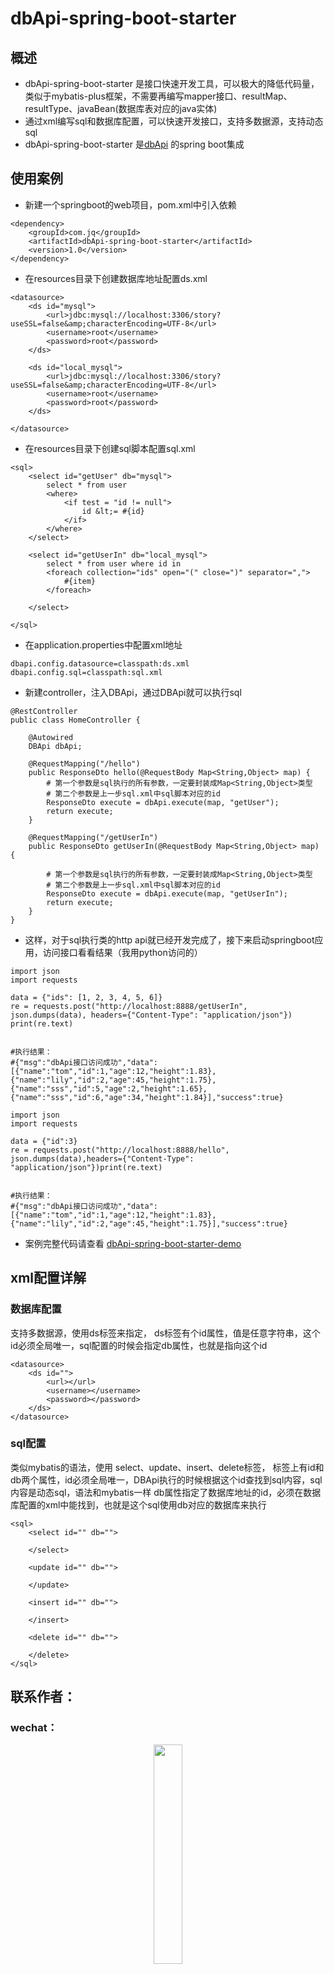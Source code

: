 # dbApi-spring-boot-starter

## 概述
- dbApi-spring-boot-starter 是接口快速开发工具，可以极大的降低代码量，类似于mybatis-plus框架，不需要再编写mapper接口、resultMap、resultType、javaBean(数据库表对应的java实体)
- 通过xml编写sql和数据库配置，可以快速开发接口，支持多数据源，支持动态sql
- dbApi-spring-boot-starter 是[dbApi](https://gitee.com/freakchicken/db-api) 的spring boot集成

## 使用案例
- 新建一个springboot的web项目，pom.xml中引入依赖
```
<dependency>
    <groupId>com.jq</groupId>
    <artifactId>dbApi-spring-boot-starter</artifactId>
    <version>1.0</version>
</dependency>
```

- 在resources目录下创建数据库地址配置ds.xml
```
<datasource>
    <ds id="mysql">
        <url>jdbc:mysql://localhost:3306/story?useSSL=false&amp;characterEncoding=UTF-8</url>
        <username>root</username>
        <password>root</password>
    </ds>

    <ds id="local_mysql">
        <url>jdbc:mysql://localhost:3306/story?useSSL=false&amp;characterEncoding=UTF-8</url>
        <username>root</username>
        <password>root</password>
    </ds>

</datasource>
```

- 在resources目录下创建sql脚本配置sql.xml
```
<sql>
    <select id="getUser" db="mysql">
        select * from user
        <where>
            <if test = "id != null">
                id &lt;= #{id}
            </if>
        </where>
    </select>

    <select id="getUserIn" db="local_mysql">
        select * from user where id in
        <foreach collection="ids" open="(" close=")" separator=",">
            #{item}
        </foreach>

    </select>

</sql>
```

- 在application.properties中配置xml地址
```
dbapi.config.datasource=classpath:ds.xml
dbapi.config.sql=classpath:sql.xml
```

- 新建controller，注入DBApi，通过DBApi就可以执行sql
```
@RestController
public class HomeController {

    @Autowired
    DBApi dbApi;

    @RequestMapping("/hello")
    public ResponseDto hello(@RequestBody Map<String,Object> map) {
        # 第一个参数是sql执行的所有参数，一定要封装成Map<String,Object>类型
        # 第二个参数是上一步sql.xml中sql脚本对应的id
        ResponseDto execute = dbApi.execute(map, "getUser");
        return execute;
    }

    @RequestMapping("/getUserIn")
    public ResponseDto getUserIn(@RequestBody Map<String,Object> map) {

        # 第一个参数是sql执行的所有参数，一定要封装成Map<String,Object>类型
        # 第二个参数是上一步sql.xml中sql脚本对应的id
        ResponseDto execute = dbApi.execute(map, "getUserIn");
        return execute;
    }
}
```

- 这样，对于sql执行类的http api就已经开发完成了，接下来启动springboot应用，访问接口看看结果（我用python访问的）

```
import json
import requests

data = {"ids": [1, 2, 3, 4, 5, 6]}
re = requests.post("http://localhost:8888/getUserIn", json.dumps(data), headers={"Content-Type": "application/json"})
print(re.text)


#执行结果：
#{"msg":"dbApi接口访问成功","data":[{"name":"tom","id":1,"age":12,"height":1.83},{"name":"lily","id":2,"age":45,"height":1.75},{"name":"sss","id":5,"age":2,"height":1.65},{"name":"sss","id":6,"age":34,"height":1.84}],"success":true}
```


```
import json
import requests

data = {"id":3}
re = requests.post("http://localhost:8888/hello", json.dumps(data),headers={"Content-Type": "application/json"})print(re.text)


#执行结果：
#{"msg":"dbApi接口访问成功","data":[{"name":"tom","id":1,"age":12,"height":1.83},{"name":"lily","id":2,"age":45,"height":1.75}],"success":true}

```

- 案例完整代码请查看 [dbApi-spring-boot-starter-demo](https://gitee.com/freakchicken/dbApi-spring-boot-starter-demo.git)

## xml配置详解
### 数据库配置
支持多数据源，使用ds标签来指定，
ds标签有个id属性，值是任意字符串，这个id必须全局唯一，sql配置的时候会指定db属性，也就是指向这个id
```
<datasource>
    <ds id="">
        <url></url>
        <username></username>
        <password></password>
    </ds>
</datasource>
```

### sql配置
类似mybatis的语法，使用 select、update、insert、delete标签，
标签上有id和db两个属性，id必须全局唯一，DBApi执行的时候根据这个id查找到sql内容，sql内容是动态sql，语法和mybatis一样
db属性指定了数据库地址的id，必须在数据库配置的xml中能找到，也就是这个sql使用db对应的数据库来执行
```
<sql>
    <select id="" db="">
    
    </select>
    
    <update id="" db="">
    
    </update>
    
    <insert id="" db="">
    
    </insert>
    
    <delete id="" db="">
    
    </delete>
</sql>
```

## 联系作者：
### wechat：
<div style="text-align: center"> 
<img src="https://freakchicken.gitee.io/images/kafkaui/wechat.jpg" width = "30%" />
</div>


### 捐赠：
如果您喜欢此项目，请给捐助作者一杯咖啡
<div style="text-align: center"> 
<img src="https://freakchicken.gitee.io/images/kafkaui/wechatpay.jpg" width = "30%" />
<img src="https://freakchicken.gitee.io/images/kafkaui/alipay.jpg" width = "33%" />
</div>